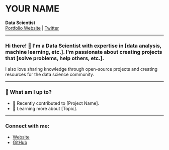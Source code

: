 # YOUR NAME

**Data Scientist**  
[Portfolio Website](https://yourwebsite.com) | [Twitter](https://twitter.com/yourhandle)

---

### Hi there! 👋 I'm a Data Scientist with expertise in [data analysis, machine learning, etc.]. I'm passionate about creating projects that [solve problems, help others, etc.].

I also love sharing knowledge through open-source projects and creating resources for the data science community.

---

### 🔭 What am I up to?

- 🌱 Recently contributed to [Project Name].
- 🧠 Learning more about [Topic].
  
---

### Connect with me:
- [Website](https://yourwebsite.com)
- [GitHub](https://github.com/yourusername)

